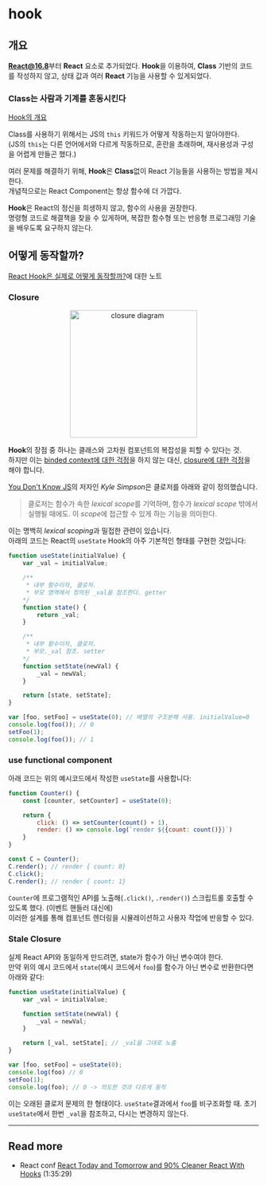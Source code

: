 # hook

## 개요

**React@16.8**부터 **React** 요소로 추가되었다. **Hook**을 이용하여, **Class** 기반의 코드를 작성하지 않고, 상태 값과 여러 **React** 기능을 사용할 수 있게되었다.  

### Class는 사람과 기계를 혼동시킨다  

[Hook의 개요](https://ko.reactjs.org/docs/hooks-intro.html)

Class를 사용하기 위해서는 JS의 `this` 키워드가 어떻게 작동하는지 알아야한다.  
(JS의 `this`는 다른 언어에서와 다르게 작동하므로, 혼란을 초래하며, 재사용성과 구성을 어렵게 만들곤 했다.)  

여러 문제를 해결하기 위해, **Hook**은 **Class**없이 React 기능들을 사용하는 방법을 제시한다.  
개념적으로는 React Component는 항상 함수에 더 가깝다.  

**Hook**은 React의 정신을 희생하지 않고, 함수의 사용을 권장한다.  
명령형 코드로 해결책을 찾을 수 있게하며, 복잡한 함수형 또는 반응형 프로그래밍 기술을 배우도록 요구하지 않는다.  

## 어떻게 동작할까?

[React Hook은 실제로 어떻게 동작할까?](https://hewonjeong.github.io/deep-dive-how-do-react-hooks-really-work-ko/)에 대한 노트  

### Closure

<center><img src="https://hewonjeong.github.io/static/832d0497d51ef425d349bad817d1cd57/c739e/closure-diagram.jpg" alt="closure diagram" width=256 /></center>  

**Hook**의 장점 중 하나는 클래스와 고차원 컴포넌트의 복잡성을 피할 수 있다는 것.  
하지만 이는 [binded context에 대한 걱정](https://overreacted.io/how-are-function-components-different-from-classes/)을 하지 않는 대신, [closure에 대한 걱정](https://overreacted.io/making-setinterval-declarative-with-react-hooks/)을 해야 합니다.  

[You Don't Know JS](https://github.com/getify/You-Dont-Know-JS/blob/2nd-ed/scope-closures/ch6.md)의 저자인 *Kyle Simpson*은 클로저를 아래와 같이 정의했습니다.  

> 클로저는 함수가 속한 *lexical scope*를 기억하며, 함수가 *lexical scope* 밖에서 실행될 때에도. 이 *scope*에 접근할 수 있게 하는 기능을 의미한다.  

이는 명백히 *lexical scoping*과 밀접한 관련이 있습니다.  
아래의 코드는 React의 `useState` Hook의 아주 기본적인 형태를 구현한 것입니다:  

```js
function useState(initialValue) {
    var _val = initialValue;

    /** 
     * 내부 함수이자, 클로저.  
     * 부모 영역에서 정의된 _val을 참조한다. getter
    */
    function state() {
        return _val;
    }

    /** 
     * 내부 함수이자, 클로저.
     * 부모._val 참조. setter
    */
    function setState(newVal) {
        _val = newVal;
    }

    return [state, setState];
}

var [foo, setFoo] = useState(0); // 배열의 구조분해 사용. initialValue=0
console.log(foo()); // 0
setFoo(1);
console.log(foo()); // 1
```

### use functional component

아래 코드는 위의 예시코드에서 작성한 `useState`를 사용합니다:  

```js
function Counter() {
    const [counter, setCounter] = useState(0);

    return {
        click: () => setCounter(count() + 1),
        render: () => console.log(`render ${{count: count()}}`)
    }
}

const C = Counter();
C.render(); // render { count: 0}
C.click();
C.render(); // render { count: 1}
```

`Counter`에 프로그램적인 API를 노출해(`.click()`, `.render()`) 스크립트롤 호출할 수 있도록 했다. (이벤트 핸들러 대신에)  
이러한 설계를 통해 컴포넌트 렌더링을 시뮬레이션하고 사용자 작업에 반응할 수 있다.  

### Stale Closure

실제 React API와 동일하게 만드려면, state가 함수가 아닌 변수여야 한다.  
만약 위의 예시 코드에서 `state`(예시 코드에서 `foo`)를 함수가 아닌 변수로 반환한다면 아래와 같다:  

```js
function useState(initialValue) {
    var _val = initialValue;

    function setState(newVal) {
        _val = newVal;
    }

    return [_val, setState]; // _val을 그대로 노출
}

var [foo, setFoo] = useState(0);
console.log(foo) // 0
setFoo(1);
console.log(foo); // 0 -> 의도한 것과 다르게 동작
```

이는 오래된 클로저 문제의 한 형태이다. `useState`결과에서 `foo`를 비구조화할 때. 초기 `useState`에서 한번 `_val`을 참조하고, 다시는 변경하지 않는다.  


---

## Read more

- React conf [React Today and Tomorrow and 90% Cleaner React With Hooks](https://www.youtube.com/watch?v=dpw9EHDh2bM) (1:35:29)
